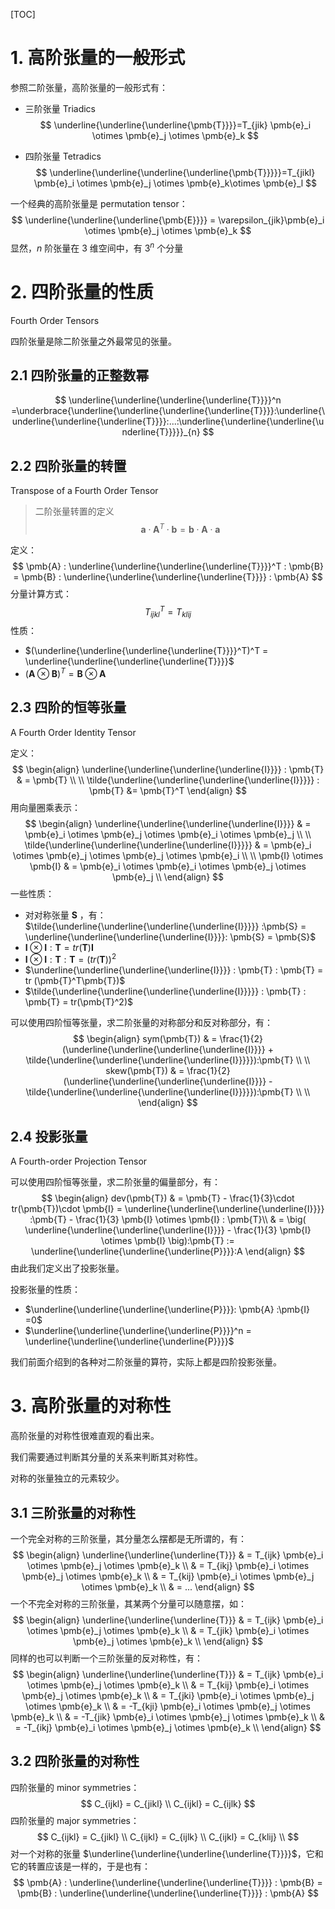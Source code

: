 [TOC]

# 1. 高阶张量的一般形式

参照二阶张量，高阶张量的一般形式有：

- 三阶张量 Triadics
  $$
  \underline{\underline{\underline{\pmb{T}}}}=T_{jik} \pmb{e}_i \otimes \pmb{e}_j \otimes \pmb{e}_k
  $$

- 四阶张量 Tetradics
  $$
  \underline{\underline{\underline{\underline{\pmb{T}}}}}=T_{jikl} \pmb{e}_i \otimes \pmb{e}_j \otimes \pmb{e}_k\otimes \pmb{e}_l
  $$



一个经典的高阶张量是 permutation tensor：
$$
\underline{\underline{\underline{\pmb{E}}}} 
= \varepsilon_{jik}\pmb{e}_i \otimes \pmb{e}_j \otimes \pmb{e}_k
$$
显然，$n$ 阶张量在 $3$ 维空间中，有 $3^n$ 个分量

# 2. 四阶张量的性质

Fourth Order Tensors

四阶张量是除二阶张量之外最常见的张量。

## 2.1 四阶张量的正整数幂

$$
\underline{\underline{\underline{\underline{T}}}}^n 
=\underbrace{\underline{\underline{\underline{\underline{T}}}}:\underline{\underline{\underline{\underline{T}}}}:...:\underline{\underline{\underline{\underline{T}}}}}_{n}
$$

## 2.2 四阶张量的转置

Transpose of a Fourth Order Tensor

> 二阶张量转置的定义
> $$
> \pmb{a} \cdot \pmb{A}^T \cdot \pmb{b} = \pmb{b} \cdot \pmb{A}\cdot \pmb{a}
> $$
>

定义：
$$
\pmb{A} : \underline{\underline{\underline{\underline{T}}}}^T : \pmb{B} 
= \pmb{B} : \underline{\underline{\underline{\underline{T}}}} : \pmb{A}
$$
分量计算方式：
$$
T^T_{ijkl} = T_{klij}
$$
性质：

- $(\underline{\underline{\underline{\underline{T}}}}^T)^T = \underline{\underline{\underline{\underline{T}}}}$
- $(\pmb{A} \otimes \pmb{B})^T = \pmb{B} \otimes \pmb{A}$

## 2.3 四阶的恒等张量

A Fourth Order Identity Tensor

定义：
$$
\begin{align}
\underline{\underline{\underline{\underline{I}}}} : \pmb{T} & = \pmb{T} \\
\\
\tilde{\underline{\underline{\underline{\underline{I}}}}} : \pmb{T} &= \pmb{T}^T
\end{align}
$$
用向量圈乘表示：
$$
\begin{align}
\underline{\underline{\underline{\underline{I}}}} 
& = \pmb{e}_i \otimes \pmb{e}_j \otimes \pmb{e}_i \otimes \pmb{e}_j \\
\\
\tilde{\underline{\underline{\underline{\underline{I}}}}}
& = \pmb{e}_i \otimes \pmb{e}_j \otimes \pmb{e}_j \otimes \pmb{e}_i \\
\\
\pmb{I} \otimes \pmb{I} 
& = \pmb{e}_i \otimes \pmb{e}_i \otimes \pmb{e}_j \otimes \pmb{e}_j \\
\end{align}
$$
一些性质：

- 对对称张量 $\pmb{S}$ ，有：$\tilde{\underline{\underline{\underline{\underline{I}}}}} :\pmb{S} = \underline{\underline{\underline{\underline{I}}}}: \pmb{S} = \pmb{S}$
- $\pmb{I} \otimes \pmb{I} : \pmb{T} = tr(\pmb{T})\pmb{I}$
- $\pmb{I} \otimes \pmb{I} : \pmb{T} : \pmb{T} = \big(tr(\pmb{T})\big)^2$
- $\underline{\underline{\underline{\underline{I}}}}  : \pmb{T} : \pmb{T} = tr (\pmb{T}^T\pmb{T})$
- $\tilde{\underline{\underline{\underline{\underline{I}}}}} : \pmb{T} : \pmb{T} = tr(\pmb{T}^2)$

可以使用四阶恒等张量，求二阶张量的对称部分和反对称部分，有：
$$
\begin{align}
sym(\pmb{T}) 
& = \frac{1}{2} (\underline{\underline{\underline{\underline{I}}}} + \tilde{\underline{\underline{\underline{\underline{I}}}}}):\pmb{T} \\
\\
skew(\pmb{T}) 
& = \frac{1}{2} (\underline{\underline{\underline{\underline{I}}}} - \tilde{\underline{\underline{\underline{\underline{I}}}}}):\pmb{T} \\
\\
\end{align}
$$

## 2.4 投影张量

A Fourth-order Projection Tensor

可以使用四阶恒等张量，求二阶张量的偏量部分，有：
$$
\begin{align}
dev(\pmb{T}) & = \pmb{T} - \frac{1}{3}\cdot tr(\pmb{T})\cdot \pmb{I} 
= \underline{\underline{\underline{\underline{I}}}} :\pmb{T} - \frac{1}{3} \pmb{I} \otimes \pmb{I} : \pmb{T}\\
& = \big( \underline{\underline{\underline{\underline{I}}}} - \frac{1}{3} \pmb{I} \otimes \pmb{I} \big):\pmb{T} := \underline{\underline{\underline{\underline{P}}}}:A
\end{align}
$$
由此我们定义出了投影张量。

投影张量的性质：

- $\underline{\underline{\underline{\underline{P}}}}: \pmb{A} :\pmb{I} =0$ 
- $\underline{\underline{\underline{\underline{P}}}}^n = \underline{\underline{\underline{\underline{P}}}}$

我们前面介绍到的各种对二阶张量的算符，实际上都是四阶投影张量。

# 3. 高阶张量的对称性

高阶张量的对称性很难直观的看出来。

我们需要通过判断其分量的关系来判断其对称性。

对称的张量独立的元素较少。

## 3.1 三阶张量的对称性

一个完全对称的三阶张量，其分量怎么摆都是无所谓的，有：
$$
\begin{align}
\underline{\underline{\underline{T}}} 
& = T_{ijk} \pmb{e}_i \otimes \pmb{e}_j \otimes \pmb{e}_k  \\
& = T_{ikj} \pmb{e}_i \otimes \pmb{e}_j \otimes \pmb{e}_k  \\
& = T_{kij} \pmb{e}_i \otimes \pmb{e}_j \otimes \pmb{e}_k  \\
& = ...
\end{align}
$$
一个不完全对称的三阶张量，其某两个分量可以随意摆，如：
$$
\begin{align}
\underline{\underline{\underline{T}}} 
& = T_{ijk} \pmb{e}_i \otimes \pmb{e}_j \otimes \pmb{e}_k  \\
& = T_{jik} \pmb{e}_i \otimes \pmb{e}_j \otimes \pmb{e}_k  \\
\end{align}
$$
同样的也可以判断一个三阶张量的反对称性，有：
$$
\begin{align}
\underline{\underline{\underline{T}}} 
& = T_{ijk} \pmb{e}_i \otimes \pmb{e}_j \otimes \pmb{e}_k  \\
& = T_{kij} \pmb{e}_i \otimes \pmb{e}_j \otimes \pmb{e}_k  \\
& = T_{jki} \pmb{e}_i \otimes \pmb{e}_j \otimes \pmb{e}_k  \\
& = -T_{kji} \pmb{e}_i \otimes \pmb{e}_j \otimes \pmb{e}_k  \\
& = -T_{jik} \pmb{e}_i \otimes \pmb{e}_j \otimes \pmb{e}_k  \\
& = -T_{ikj} \pmb{e}_i \otimes \pmb{e}_j \otimes \pmb{e}_k  \\
\end{align}
$$

## 3.2 四阶张量的对称性

四阶张量的 minor symmetries：
$$
C_{ijkl} = C_{jikl} \\
C_{ijkl} = C_{ijlk}
$$
四阶张量的 major symmetries：
$$
C_{ijkl} = C_{jikl} \\
C_{ijkl} = C_{ijlk} \\
C_{ijkl} = C_{klij} \\
$$
对一个对称的张量 $\underline{\underline{\underline{\underline{T}}}}$，它和它的转置应该是一样的，于是也有：
$$
\pmb{A} : \underline{\underline{\underline{\underline{T}}}} : \pmb{B} 
= \pmb{B} : \underline{\underline{\underline{\underline{T}}}} : \pmb{A}
$$


